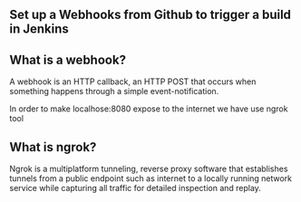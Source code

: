 ## Set up a Webhooks from Github to trigger a build in Jenkins

## What is a webhook?

A webhook is an HTTP callback, an HTTP POST that occurs when something happens through a simple event-notification.



In order to make localhose:8080 expose to the internet we have use ngrok tool

## What is ngrok?

Ngrok is a multiplatform tunneling, reverse proxy software that establishes tunnels from a public endpoint such as internet to a locally running network service while capturing all traffic for detailed inspection and replay.

 
